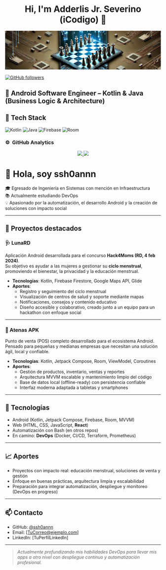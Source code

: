 <div align="center">
<h1 align="center">Hi, I'm Adderlis Jr. Severino (iCodigo) 👋</h1>
</div>
<img src="https://raw.githubusercontent.com/iC0d1g0/iC0d1g0/019ab9a78672d81d6fb7e4cefc06148918788728/1728880670993.jpeg">


[![GitHub followers](https://img.shields.io/github/followers/iC0d1g0?style=social)](https://github.com/iC0d1g0)

## 🧠 Android Software Engineer – Kotlin & Java (Business Logic & Architecture)

## 🧰 Tech Stack
![Kotlin](https://img.shields.io/badge/Kotlin-0095D5?style=for-the-badge&logo=kotlin&logoColor=white)
![Java](https://img.shields.io/badge/Java-ED8B00?style=for-the-badge&logo=java&logoColor=white)
![Firebase](https://img.shields.io/badge/Firebase-FFCA28?style=for-the-badge&logo=firebase&logoColor=black)
![Room](https://img.shields.io/badge/Room-007ACC?style=for-the-badge&logo=sqlite&logoColor=white)

### ⚙ &nbsp;GitHub Analytics

<p align="center">
<a href="https://github.com/iC0d1g0">
  <img height="180em" src="https://github-readme-stats-eight-theta.vercel.app/api?username=iC0d1g0&show_icons=true&theme=algolia&include_all_commits=true&count_private=true"/>
  <img height="180em" src="https://github-readme-stats-eight-theta.vercel.app/api/top-langs/?username=ArisGuimera&layout=compact&langs_count=8&theme=algolia"/>
</a>
</p>

# 👋 Hola, soy ssh0annn

🎓 Egresado de Ingeniería en Sistemas con mención en Infraestructura  
📚 Actualmente estudiando DevOps  
💡 Apasionado por la automatización, el desarrollo Android y la creación de soluciones con impacto social

---

## 🚀 Proyectos destacados

### 🩺 LunaRD
Aplicación Android desarrollada para el concurso **Hack4Moms (RD, 4 feb 2024)**.  
Su objetivo es ayudar a las mujeres a gestionar su **ciclo menstrual**, promoviendo el bienestar, la privacidad y la educación menstrual.

- **Tecnologías**: Kotlin, Firebase Firestore, Google Maps API, Glide  
- **Aportes**:
  - Registro y seguimiento del ciclo menstrual
  - Visualización de centros de salud y soporte mediante mapas
  - Notificaciones, consejos y contenido educativo
  - Diseño accesible y colaborativo, creado junto a un equipo para un hackathon con enfoque social

---

### 🛒 Atenas APK
Punto de venta (POS) completo desarrollado para el ecosistema Android.  
Pensado para pequeñas y medianas empresas que necesitan una solución ágil, local y confiable.

- **Tecnologías**: Kotlin, Jetpack Compose, Room, ViewModel, Coroutines  
- **Aportes**:
  - Gestión de productos, inventario, ventas y reportes
  - Arquitectura MVVM escalable y mantenimiento limpio del código
  - Base de datos local (offline-ready) con persistencia confiable
  - Interfaz moderna adaptada a tabletas y smartphones

---

## 🔧 Tecnologías

- Android (Kotlin, Jetpack Compose, Firebase, Room, MVVM)  
- Web (HTML, CSS, JavaScript, **React**)  
- Automatización con Bash (en otros repos)  
- En camino: **DevOps** (Docker, CI/CD, Terraform, Prometheus)  

---

## 📈 Aportes

- Proyectos con impacto real: educación menstrual, soluciones de venta y gestión
- Enfoque en buenas prácticas, arquitectura limpia y escalabilidad
- Preparación para integrar automatización, despliegue y monitoreo (DevOps en progreso)

---

## 📫 Contacto

- GitHub: [@ssh0annn](https://github.com/ssh0annn)  
- Email: [TuCorreo@ejemplo.com]  
- LinkedIn: [TuPerfilLinkedIn]  

---

> *Actualmente profundizando mis habilidades DevOps para llevar mis apps a otro nivel con despliegue continuo y automatización profesional.*
